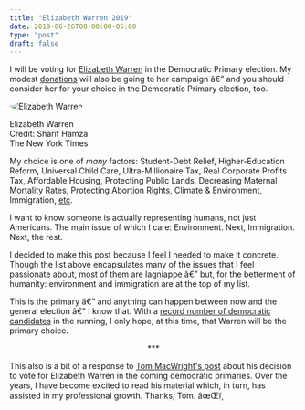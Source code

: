 ```yaml
---
title: "Elizabeth Warren 2019"
date: 2019-06-26T00:00:00-05:00
type: "post"
draft: false
---
```


<style>
img {
    border-radius: 50%;
    max-width: 80%;
    margin: 0 auto;
}
</style>

I will be voting for [Elizabeth Warren](https://elizabethwarren.com/) in the Democratic Primary election. My modest [donations](https://secure.actblue.com/donate/ew-homepage-launch-050919?refcode=web-donate-box) will also be going to her campaign â€” and you should consider her for your choice in the Democratic Primary election, too.



![Elizabeth Warren](/data/images/nytimesMag_Elizabeth_Warren.jpg)
<figcaption>
Elizabeth Warren<br>
Credit: Sharif Hamza<br>
The New York Times
</figcaption>



My choice is one of *many* factors: Student-Debt Relief, Higher-Education Reform, Universal Child Care, Ultra-Millionaire Tax, Real Corporate Profits Tax, Affordable Housing, Protecting Public Lands, Decreasing Maternal Mortality Rates, Protecting Abortion Rights, Climate & Environment, Immigration, [etc](https://en.wikipedia.org/wiki/Elizabeth_Warren).

I want to know someone is actually representing humans, not just Americans. The main issue of which I care: Environment. Next, Immigration. Next, the rest.

I decided to make this post because I feel I needed to make it concrete. Though the list above encapsulates many of the issues that I feel passionate about, most of them are lagniappe â€” but, for the betterment of humanity: environment and immigration are at the top of my list.

This is the primary â€” and anything can happen between now and the general election â€” I know that. With a [record number of democratic candidates](https://www.nytimes.com/interactive/2019/02/14/us/politics/2020-democratic-candidates-president.html) in the running, I only hope, at this time, that Warren will be the primary choice.

<div style="text-align:center;font-family:var(--mono)">***</div>

This also is a bit of a response to [Tom MacWright's post](https://macwright.org/2019/05/16/elizabeth-warren.html) about his decision to vote for Elizabeth Warren in the coming democratic primaries. Over the years, I have become excited to read his material which, in turn, has assisted in my professional growth. Thanks, Tom. âœŒï¸

